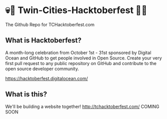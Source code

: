 # 💀🎃 Twin-Cities-Hacktoberfest 🎃💀
The Github Repo for TCHacktoberfest.com

## What is Hacktoberfest?
A month-long celebration from October 1st - 31st sponsored by Digital Ocean and GitHub to get people involved in Open Source. Create your very first pull request to any public repository on GitHub and contribute to the open source developer community.

https://hacktoberfest.digitalocean.com/

## What is this?
We'll be building a website together! http://tchacktoberfest.com/ COMING SOON

